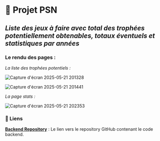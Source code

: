 # 🚀 Projet PSN

## _Liste des jeux à faire avec total des trophées potentiellement obtenables, totaux éventuels et statistiques par années_

### Le rendu des pages : 

_La liste des trophées potentiels :_

![Capture d'écran 2025-05-21 201328](https://github.com/user-attachments/assets/d07a8f8a-0622-4352-963d-c7cd0cadc950)

![Capture d'écran 2025-05-21 201441](https://github.com/user-attachments/assets/877fbe16-ee28-4a4e-847b-2736f4c9c819)

_La page stats :_

![Capture d'écran 2025-05-21 202353](https://github.com/user-attachments/assets/830aba9c-a867-46da-a5af-70dd43b54485)


### 🔗 Liens

**[Backend Repository](https://github.com/cedric-chimot/psn-back)** : Le lien vers le repository GitHub contenant le code backend.
